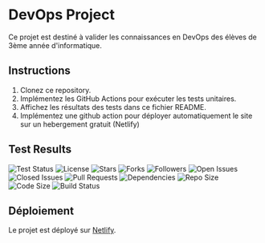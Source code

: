 # DevOps Project

Ce projet est destiné à valider les connaissances en DevOps des élèves de 3ème année d'informatique.

## Instructions

1. Clonez ce repository.
2. Implémentez les GitHub Actions pour exécuter les tests unitaires.
3. Affichez les résultats des tests dans ce fichier README.
4. Implémentez une github action pour déployer automatiquement le site sur un hebergement gratuit (Netlify)

## Test Results
![Test Status](https://github.com/Ashitaka2312/controle_continu/actions/workflows/test.yml/badge.svg)
![License](https://img.shields.io/github/license/Ashitaka2312/controle_continu)
![Stars](https://img.shields.io/github/stars/Ashitaka2312/controle_continu)
![Forks](https://img.shields.io/github/forks/Ashitaka2312/controle_continu)
![Followers](https://img.shields.io/github/followers/Ashitaka2312)
![Open Issues](https://img.shields.io/github/issues/Ashitaka2312/controle_continu)
![Closed Issues](https://img.shields.io/github/issues-closed/Ashitaka2312/controle_continu)
![Pull Requests](https://img.shields.io/github/issues-pr/Ashitaka2312/controle_continu)
![Dependencies](https://img.shields.io/librariesio/github/Ashitaka2312/controle_continu)
![Repo Size](https://img.shields.io/github/repo-size/Ashitaka2312/controle_continu)
![Code Size](https://img.shields.io/github/languages/code-size/Ashitaka2312/controle_continu)
![Build Status](https://github.com/Ashitaka2312/controle_continu/actions/workflows/test.yml/badge.svg)

## Déploiement

Le projet est déployé sur [Netlify]([https://votre-url-netlify.netlify.app](https://musical-longma-e5f64b.netlify.app/)).
